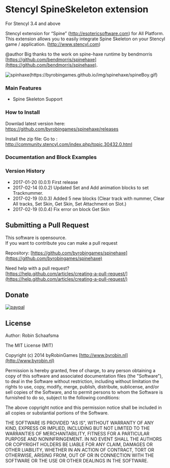 # Stencyl SpineSkeleton extension

For Stencyl 3.4 and above

Stencyl extension for “Spine” (http://esotericsoftware.com) for All Platform. This extension allows you to easily integrate Spine Skeleton on your Stencyl game / application. (http://www.stencyl.com)

@author Big thanks to the work on spine-haxe runtime by bendmorris [https://github.com/bendmorris/spinehaxe](https://github.com/bendmorris/spinehaxe).

![spinhaxe(https://byrobingames.github.io/img/spinehaxe/spineBoy.gif)](https://byrobingames.github.io/img/spinehaxe/spineBoy.gif)

### Main Features

- Spine Skeleton Support

### How to Install

Downlad latest version here: https://github.com/byrobingames/spinehaxe/releases

Install the zip file: Go to : http://community.stencyl.com/index.php/topic,30432.0.html

### Documentation and Block Examples


### Version History

- 2017-01-20 (0.0.1) First release
- 2017-02-14 (0.0.2) Updated Set and Add animation blocks to set Tracknummer.
- 2017-02-19 (0.0.3) Added 5 new blocks (Clear track with nummer, Clear All tracks, Set Skin, Get Skin, Set Attachment on Slot.)
- 2017-02-19 (0.0.4) Fix error on block Get Skin

## Submitting a Pull Request

This software is opensource.<br/>
If you want to contribute you can make a pull request

Repository: [https://github.com/byrobingames/spinehaxe](https://github.com/byrobingames/spinehaxe)

Need help with a pull request?<br/>
[https://help.github.com/articles/creating-a-pull-request/](https://help.github.com/articles/creating-a-pull-request/)

## Donate

[![paypal](https://www.paypalobjects.com/en_US/i/btn/btn_donateCC_LG.gif)](https://www.paypal.com/cgi-bin/webscr?cmd=_s-xclick&hosted_button_id=HKLGFCAGKBMFL)<br />

## License

Author: Robin Schaafsma

The MIT License (MIT)

Copyright (c) 2014 byRobinGames [http://www.byrobin.nl](http://www.byrobin.nl)

Permission is hereby granted, free of charge, to any person obtaining a copy of this software and associated documentation files (the "Software"), to deal in the Software without restriction, including without limitation the rights to use, copy, modify, merge, publish, distribute, sublicense, and/or sell copies of the Software, and to permit persons to whom the Software is furnished to do so, subject to the following conditions:

The above copyright notice and this permission notice shall be included in all copies or substantial portions of the Software.

THE SOFTWARE IS PROVIDED "AS IS", WITHOUT WARRANTY OF ANY KIND, EXPRESS OR IMPLIED, INCLUDING BUT NOT LIMITED TO THE WARRANTIES OF MERCHANTABILITY, FITNESS FOR A PARTICULAR PURPOSE AND NONINFRINGEMENT. IN NO EVENT SHALL THE AUTHORS OR COPYRIGHT HOLDERS BE LIABLE FOR ANY CLAIM, DAMAGES OR OTHER LIABILITY, WHETHER IN AN ACTION OF CONTRACT, TORT OR OTHERWISE, ARISING FROM, OUT OF OR IN CONNECTION WITH THE SOFTWARE OR THE USE OR OTHER DEALINGS IN THE SOFTWARE.
